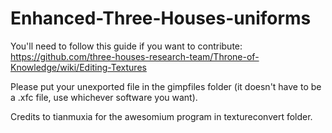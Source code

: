 # Enhanced-Three-Houses-uniforms
You'll need to follow this guide if you want to contribute: https://github.com/three-houses-research-team/Throne-of-Knowledge/wiki/Editing-Textures  

Please put your unexported file in the gimpfiles folder (it doesn't have to be a .xfc file, use whichever software you want).  

Credits to tianmuxia for the awesomium program in textureconvert folder.
